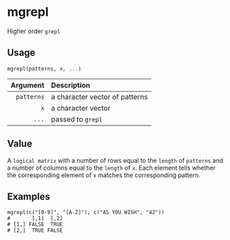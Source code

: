 mgrepl
======

Higher order `grepl`

Usage
-----

    mgrepl(patterns, x, ...)
 
|   Argument | Description                    |
| ---------: | :----------------------------- |
| `patterns` | a character vector of patterns |
|        `x` | a character vector             |
|      `...` | passed to `grepl`              |

Value
-----

A `logical matrix` with
a number of rows equal to the `length` of `patterns` and
a number of columns equal to the `length` of `x`.
Each element tells whether the corresponding element of `x` matches the corresponding pattern.

Examples
--------

    mgrepl(c("[0-9]", "[A-Z]"), c("AS YOU WISH", "42"))
    #       [,1]  [,2]
    # [1,] FALSE  TRUE
    # [2,]  TRUE FALSE
